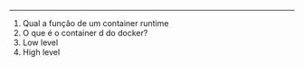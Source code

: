 -------

1. Qual a função de um container runtime
2. O que é o container d do docker? 
3. Low level
4. High level  